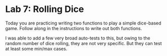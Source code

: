 # Lab 7: Rolling Dice

Today you are practicing writing two functions to play a simple dice-based game. Follow along in the instructions to write out both functions.

I was able to add a few very broad auto-tests to this, but owing to the random number of dice rolling, they are not very specific. But they can test at least some min/max cases.
